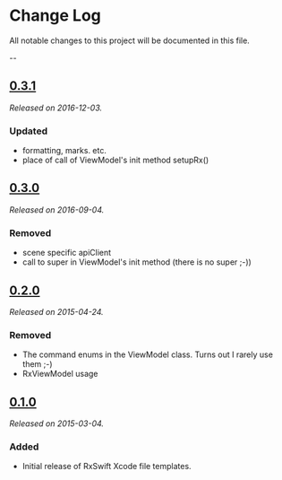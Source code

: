 # Change Log
All notable changes to this project will be documented in this file.

--

## [0.3.1](https://github.com/pixeldock/RxSwift-Xcode-Templates/releases/tag/v0.3.1)
_Released on 2016-12-03._

### Updated
* formatting, marks. etc.
* place of call of ViewModel's init method setupRx()

## [0.3.0](https://github.com/pixeldock/RxSwift-Xcode-Templates/releases/tag/v0.3.0)
_Released on 2016-09-04._

### Removed
* scene specific apiClient
* call to super in ViewModel's init method (there is no super ;-))

## [0.2.0](https://github.com/pixeldock/RxSwift-Xcode-Templates/releases/tag/v0.2.0)
_Released on 2015-04-24._

### Removed
* The command enums in the ViewModel class. Turns out I rarely use them ;-)
* RxViewModel usage

## [0.1.0](https://github.com/pixeldock/RxSwift-Xcode-Templates/releases/tag/v0.1.0)
_Released on 2015-03-04._

### Added
* Initial release of RxSwift Xcode file templates.
